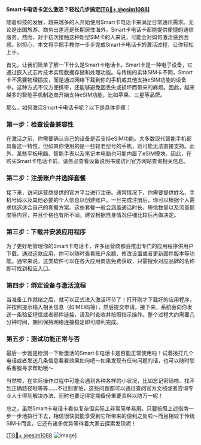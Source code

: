 **Smart卡电话卡怎么激活？轻松几步搞定[[TG💪+ @esim1088](https://t.me/s/esim1088)]**

随着科技的发展，越来越多的人开始使用Smart卡电话卡来满足日常通讯需求。无论是出国旅游、商务出差还是长期居住海外，Smart卡电话卡都能提供便捷的通信服务。然而，对于初次接触这种新型SIM卡的人来说，可能会对如何激活感到困惑。别担心，本文将手把手教你一步步完成Smart卡电话卡的激活过程，让你轻松上手。

首先，让我们简单了解一下什么是Smart卡电话卡。Smart卡是一种电子设备，它通过嵌入式芯片技术实现数据存储和处理功能。与传统的实体SIM卡不同，Smart卡不需要物理插拔，而是通过网络下载到你的手机或其他支持eSIM功能的设备中。这种方式不仅方便携带，还能够避免因丢失或损坏而带来的麻烦。因此，越来越多的智能手机制造商开始支持eSIM功能，比如苹果、三星等品牌。

那么，如何激活Smart卡电话卡呢？以下是具体步骤：

### 第一步：检查设备兼容性

在激活之前，你需要确认自己的设备是否支持eSIM功能。大多数现代智能手机都具备这一特性，但如果你使用的是一些较老型号的手机，则可能无法直接支持。此外，某些平板电脑、智能手表以及笔记本电脑也可能内置了eSIM模块。因此，在购买Smart卡电话卡前，请务必查看设备说明书或访问官方网站查询相关信息。

### 第二步：注册账户并选择套餐

接下来，访问运营商提供的官方平台进行注册。通常情况下，你需要提供姓名、手机号码以及其他必要的个人信息以创建账户。一旦完成注册后，你可以根据个人需求挑选适合自己的套餐方案。这些套餐一般会涵盖通话时长、短信数量以及流量额度等内容，并且价格也有所不同。建议根据自身情况仔细比较后再做决定。

### 第三步：下载并安装应用程序

为了更好地管理你的Smart卡电话卡，许多运营商都会推出专门的应用程序供用户下载。通过这款应用，你可以随时查看账户余额、修改设置或者更新固件版本等功能。通常来说，这类软件可以在各大应用商店免费获取，只需搜索对应品牌的名称即可找到相应入口。

### 第四步：绑定设备与激活流程

当准备工作就绪之后，就可以正式进入激活环节了！打开刚才下载好的应用程序，并按照提示输入相关信息（如IMEI码等），然后提交申请。接下来，系统会向你发送一条验证短信或者邮件链接，请及时查收并按照指示操作。整个过程大约需要几分钟时间，期间保持网络连接稳定即可顺利完成。

### 第五步：测试功能正常与否

最后一步就是检测一下新激活的Smart卡电话卡是否能正常使用啦！试着拨打几个电话或者发送几条信息看看效果如何吧～如果发现有任何问题的话，也可以随时联系客服寻求帮助哦～

当然啦，在实际操作过程中可能会遇到各种各样的小状况，比如忘记密码啦、找不到正确路径啦等等……不过别害怕，这些问题都可以通过查阅官方文档或者咨询专业人士得到解决办法。同时也要记得定期备份重要资料以防万一呢！

总之，虽然Smart卡电话卡看似复杂但实际上非常简单易用。只要按照上述指南一步一步地执行下去，相信很快就能享受到它所带来的便利之处啦～而且相较于传统SIM卡而言，它还有诸多优势等待着大家去探索发现呢！

[[TG💪+ @esim1088](https://t.me/s/esim1088) ![Image](https://i.postimg.cc/4NQfJmqS/Snipaste-2025-05-13-00-14-12.png)]
